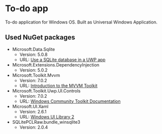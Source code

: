 # To-do app

To-do application for Windows OS. Built as Universal Windows Application.

## Used NuGet packages
- Microsoft.Data.Sqlite
    - Version: 5.0.8
    - URL: [Use a SQLite database in a UWP app](https://docs.microsoft.com/en-us/windows/uwp/data-access/sqlite-databases "Use a SQLite database in a UWP app")
- Microsoft.Extensions.DependencyInjection
    - Version: 5.0.2
- Microsoft.Toolkit.Mvvm
    - Version: 7.0.2
    - URL: [Introduction to the MVVM Toolkit](https://docs.microsoft.com/en-us/windows/communitytoolkit/mvvm/introduction "Introduction to the MVVM Toolkit")
- Microsoft.Toolkit.Uwp.UI.Controls
    - Version: 7.0.2
    - URL: [Windows Community Toolkit Documentation](https://docs.microsoft.com/en-us/windows/communitytoolkit/ "Windows Community Toolkit Documentation")
- Microsoft.UI.Xaml
    - Version: 2.6.1
    - URL: [Windows UI Library 2](https://docs.microsoft.com/en-us/windows/apps/winui/winui2/ "Windows UI Library 2")
- SQLitePCLRaw.bundle_winsqlite3
    - Version: 2.0.4
